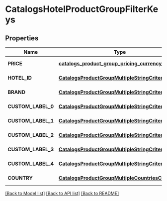 # CatalogsHotelProductGroupFilterKeys
## Properties

| Name | Type | Description | Notes |
|------------ | ------------- | ------------- | -------------|
| **PRICE** | [**catalogs_product_group_pricing_currency_criteria**](catalogs_product_group_pricing_currency_criteria.md) |  | [default to null] |
| **HOTEL\_ID** | [**CatalogsProductGroupMultipleStringCriteria**](.md) |  | [default to null] |
| **BRAND** | [**CatalogsProductGroupMultipleStringCriteria**](.md) |  | [default to null] |
| **CUSTOM\_LABEL\_0** | [**CatalogsProductGroupMultipleStringCriteria**](.md) |  | [default to null] |
| **CUSTOM\_LABEL\_1** | [**CatalogsProductGroupMultipleStringCriteria**](.md) |  | [default to null] |
| **CUSTOM\_LABEL\_2** | [**CatalogsProductGroupMultipleStringCriteria**](.md) |  | [default to null] |
| **CUSTOM\_LABEL\_3** | [**CatalogsProductGroupMultipleStringCriteria**](.md) |  | [default to null] |
| **CUSTOM\_LABEL\_4** | [**CatalogsProductGroupMultipleStringCriteria**](.md) |  | [default to null] |
| **COUNTRY** | [**CatalogsProductGroupMultipleCountriesCriteria**](.md) |  | [default to null] |

[[Back to Model list]](../README.md#documentation-for-models) [[Back to API list]](../README.md#documentation-for-api-endpoints) [[Back to README]](../README.md)

